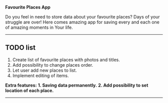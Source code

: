 **Favourite Places App**

Do you feel in need to store data about your favourite places?
Days of your struggle are over! Here comes amazing app for saving every and each one of amazing moments in Your life.

---

## TODO list

1. Create list of favourite places with photos and titles.
2. Add possibility to change places order.
3. Let user add new places to list.
4. Implement editing of items.

**Extra features:**
**1.  Saving data permanently.**
**2. Add possibility to set location of each place.**

---
